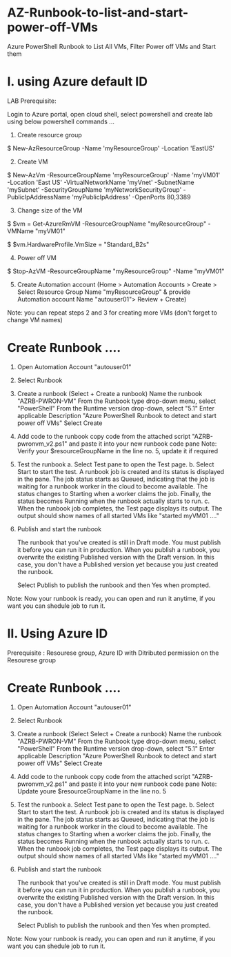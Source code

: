 # AZ-Runbook-to-list-and-start-power-off-VMs
Azure PowerShell Runbook to List All VMs, Filter Power off VMs and Start them


# I. using Azure default ID

LAB Prerequisite:

Login to Azure portal, open cloud shell, select powershell and create lab using below powershell commands ...

1. Create resource group

$ New-AzResourceGroup -Name 'myResourceGroup' -Location 'EastUS'

2. Create VM

$ New-AzVm -ResourceGroupName 'myResourceGroup' -Name 'myVM01' -Location 'East US'  -VirtualNetworkName 'myVnet' -SubnetName 'mySubnet' -SecurityGroupName 'myNetworkSecurityGroup' -PublicIpAddressName 'myPublicIpAddress' -OpenPorts 80,3389

3. Change size of the VM

$ $vm = Get-AzureRmVM -ResourceGroupName "myResourceGroup" -VMName "myVM01"

$ $vm.HardwareProfile.VmSize = "Standard_B2s"

4. Power off VM

$ Stop-AzVM -ResourceGroupName "myResourceGroup" -Name "myVM01"

5. Create Automation account (Home > Automation Accounts > Create > Select Resource Group Name "myResourceGroup" & provide Automation account Name "autouser01"> Review + Create)

Note: you can repeat steps 2 and 3 for creating more VMs (don't forget to change VM names)

# Create Runbook ....

1. Open Automation Account "autouser01"

2. Select Runbook

3. Create a runbook (Select + Create a runbook)
    Name the runbook "AZRB-PWRON-VM"
    From the Runbook type drop-down menu, select "PowerShell"
    From the Runtime version drop-down, select "5.1"
    Enter applicable Description "Azure PowerShell Runbook to detect and start power off VMs"
    Select Create
    
4. Add code to the runbook
    copy code from the attached script "AZRB-pwronvm_v2.ps1" and paste it into your new runbook code pane 
    Note: Verify your $resourceGroupName in the line no. 5, update it if required
    
5. Test the runbook
    a. Select Test pane to open the Test page.
    b. Select Start to start the test. A runbook job is created and its status is displayed in the pane.
    The job status starts as Queued, indicating that the job is waiting for a runbook worker in the cloud to become available. 
    The status changes to Starting when a worker claims the job. Finally, the status becomes Running when the runbook actually starts to run.
    c. When the runbook job completes, the Test page displays its output. The output should show names of all started VMs like "started myVM01 ...."
    
6. Publish and start the runbook

    The runbook that you've created is still in Draft mode. You must publish it before you can run it in production. 
    When you publish a runbook, you overwrite the existing Published version with the Draft version. In this case, you don't have a Published version yet because 
    you just created the runbook.

    Select Publish to publish the runbook and then Yes when prompted.
  
 Note: Now your runbook is ready, you can open and run it anytime, if you want you can shedule job to run it.
 


# II. Using Azure ID

Prerequisite : Resourese group, Azure ID with Ditributed permission on the Resourese group

# Create Runbook ....

1. Open Automation Account "autouser01"

2. Select Runbook

3. Create a runbook (Select Select + Create a runbook)
    Name the runbook "AZRB-PWRON-VM"
    From the Runbook type drop-down menu, select "PowerShell"
    From the Runtime version drop-down, select "5.1"
    Enter applicable Description "Azure PowerShell Runbook to detect and start power off VMs"
    Select Create
    
4. Add code to the runbook
    copy code from the attached script "AZRB-pwronvm_v2.ps1" and paste it into your new runbook code pane 
    Note: Update youre $resourceGroupName in the line no. 5
    
5. Test the runbook
    a. Select Test pane to open the Test page.
    b. Select Start to start the test. A runbook job is created and its status is displayed in the pane.
    The job status starts as Queued, indicating that the job is waiting for a runbook worker in the cloud to become available. 
    The status changes to Starting when a worker claims the job. Finally, the status becomes Running when the runbook actually starts to run.
    c. When the runbook job completes, the Test page displays its output. The output should show names of all started VMs like "started myVM01 ...."
    
6. Publish and start the runbook

    The runbook that you've created is still in Draft mode. You must publish it before you can run it in production. 
    When you publish a runbook, you overwrite the existing Published version with the Draft version. In this case, you don't have a Published version yet because 
    you just created the runbook.

    Select Publish to publish the runbook and then Yes when prompted.
  
 Note: Now your runbook is ready, you can open and run it anytime, if you want you can shedule job to run it.
 

